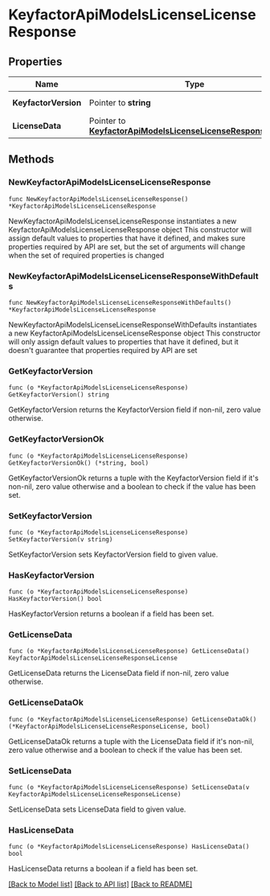 # KeyfactorApiModelsLicenseLicenseResponse

## Properties

Name | Type | Description | Notes
------------ | ------------- | ------------- | -------------
**KeyfactorVersion** | Pointer to **string** |  | [optional] [readonly] 
**LicenseData** | Pointer to [**KeyfactorApiModelsLicenseLicenseResponseLicense**](KeyfactorApiModelsLicenseLicenseResponseLicense.md) |  | [optional] 

## Methods

### NewKeyfactorApiModelsLicenseLicenseResponse

`func NewKeyfactorApiModelsLicenseLicenseResponse() *KeyfactorApiModelsLicenseLicenseResponse`

NewKeyfactorApiModelsLicenseLicenseResponse instantiates a new KeyfactorApiModelsLicenseLicenseResponse object
This constructor will assign default values to properties that have it defined,
and makes sure properties required by API are set, but the set of arguments
will change when the set of required properties is changed

### NewKeyfactorApiModelsLicenseLicenseResponseWithDefaults

`func NewKeyfactorApiModelsLicenseLicenseResponseWithDefaults() *KeyfactorApiModelsLicenseLicenseResponse`

NewKeyfactorApiModelsLicenseLicenseResponseWithDefaults instantiates a new KeyfactorApiModelsLicenseLicenseResponse object
This constructor will only assign default values to properties that have it defined,
but it doesn't guarantee that properties required by API are set

### GetKeyfactorVersion

`func (o *KeyfactorApiModelsLicenseLicenseResponse) GetKeyfactorVersion() string`

GetKeyfactorVersion returns the KeyfactorVersion field if non-nil, zero value otherwise.

### GetKeyfactorVersionOk

`func (o *KeyfactorApiModelsLicenseLicenseResponse) GetKeyfactorVersionOk() (*string, bool)`

GetKeyfactorVersionOk returns a tuple with the KeyfactorVersion field if it's non-nil, zero value otherwise
and a boolean to check if the value has been set.

### SetKeyfactorVersion

`func (o *KeyfactorApiModelsLicenseLicenseResponse) SetKeyfactorVersion(v string)`

SetKeyfactorVersion sets KeyfactorVersion field to given value.

### HasKeyfactorVersion

`func (o *KeyfactorApiModelsLicenseLicenseResponse) HasKeyfactorVersion() bool`

HasKeyfactorVersion returns a boolean if a field has been set.

### GetLicenseData

`func (o *KeyfactorApiModelsLicenseLicenseResponse) GetLicenseData() KeyfactorApiModelsLicenseLicenseResponseLicense`

GetLicenseData returns the LicenseData field if non-nil, zero value otherwise.

### GetLicenseDataOk

`func (o *KeyfactorApiModelsLicenseLicenseResponse) GetLicenseDataOk() (*KeyfactorApiModelsLicenseLicenseResponseLicense, bool)`

GetLicenseDataOk returns a tuple with the LicenseData field if it's non-nil, zero value otherwise
and a boolean to check if the value has been set.

### SetLicenseData

`func (o *KeyfactorApiModelsLicenseLicenseResponse) SetLicenseData(v KeyfactorApiModelsLicenseLicenseResponseLicense)`

SetLicenseData sets LicenseData field to given value.

### HasLicenseData

`func (o *KeyfactorApiModelsLicenseLicenseResponse) HasLicenseData() bool`

HasLicenseData returns a boolean if a field has been set.


[[Back to Model list]](../README.md#documentation-for-models) [[Back to API list]](../README.md#documentation-for-api-endpoints) [[Back to README]](../README.md)


